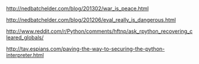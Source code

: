 http://nedbatchelder.com/blog/201302/war_is_peace.html

http://nedbatchelder.com/blog/201206/eval_really_is_dangerous.html

http://www.reddit.com/r/Python/comments/hftnp/ask_rpython_recovering_cleared_globals/

http://tav.espians.com/paving-the-way-to-securing-the-python-interpreter.html
